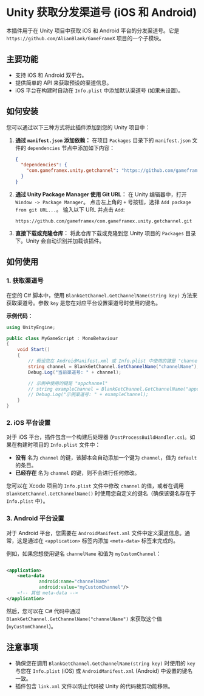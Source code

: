 # Unity 获取分发渠道号 (iOS 和 Android)

本插件用于在 Unity 项目中获取 iOS 和 Android 平台的分发渠道号。它是 `https://github.com/AlianBlank/GameFrameX` 项目的一个子模块。

## 主要功能

- 支持 iOS 和 Android 双平台。
- 提供简单的 API 来获取预设的渠道信息。
- iOS 平台在构建时自动在 `Info.plist` 中添加默认渠道号 (如果未设置)。

## 如何安装

您可以通过以下三种方式将此插件添加到您的 Unity 项目中：

1. **通过 `manifest.json` 添加依赖：**
   在项目 `Packages` 目录下的 `manifest.json` 文件的 `dependencies` 节点中添加如下内容：
   ```json
   {
     "dependencies": {
       "com.gameframex.unity.getchannel": "https://github.com/gameframex/com.gameframex.unity.getchannel.git"
     }
   }
   ```

2. **通过 Unity Package Manager 使用 Git URL：**
   在 Unity 编辑器中，打开 `Window -> Package Manager`。
   点击左上角的 `+` 号按钮，选择 `Add package from git URL...`。
   输入以下 URL 并点击 `Add`:
   ```
   https://github.com/gameframex/com.gameframex.unity.getchannel.git
   ```

3. **直接下载或克隆仓库：**
   将此仓库下载或克隆到您 Unity 项目的 `Packages` 目录下。Unity 会自动识别并加载该插件。

## 如何使用

### 1. 获取渠道号

在您的 C# 脚本中，使用 `BlankGetChannel.GetChannelName(string key)` 方法来获取渠道号。参数 `key` 是您在对应平台设置渠道号时使用的键名。

**示例代码：**

```csharp
using UnityEngine;

public class MyGameScript : MonoBehaviour
{
    void Start()
    {
        // 假设您在 AndroidManifest.xml 或 Info.plist 中使用的键是 "channelName"
        string channel = BlankGetChannel.GetChannelName("channelName"); 
        Debug.Log("当前渠道号: " + channel);

        // 示例中使用的键是 "appchannel"
        // string exampleChannel = BlankGetChannel.GetChannelName("appchannel");
        // Debug.Log("示例渠道号: " + exampleChannel);
    }
}
```

### 2. iOS 平台设置

对于 iOS 平台，插件包含一个构建后处理器 (`PostProcessBuildHandler.cs`)。如果在构建时项目的 `Info.plist` 文件中：

- **没有** 名为 `channel` 的键，该脚本会自动添加一个键为 `channel`，值为 `default` 的条目。
- **已经存在** 名为 `channel` 的键，则不会进行任何修改。

您可以在 Xcode 项目的 `Info.plist` 文件中修改 `channel` 的值，或者在调用 `BlankGetChannel.GetChannelName()` 时使用您自定义的键名（确保该键名存在于 `Info.plist` 中）。

### 3. Android 平台设置

对于 Android 平台，您需要在 `AndroidManifest.xml` 文件中定义渠道信息。通常，这是通过在 `<application>` 标签内添加 `<meta-data>` 标签来完成的。

例如，如果您想使用键名 `channelName` 和值为 `myCustomChannel`：

```xml

<application>
    <meta-data
            android:name="channelName"
            android:value="myCustomChannel"/>
    <!-- 其他 meta-data -->
</application>
```

然后，您可以在 C# 代码中通过 `BlankGetChannel.GetChannelName("channelName")` 来获取这个值 (`myCustomChannel`)。

## 注意事项

- 确保您在调用 `BlankGetChannel.GetChannelName(string key)` 时使用的 `key` 与您在 `Info.plist` (iOS) 或 `AndroidManifest.xml` (Android) 中设置的键名一致。
- 插件包含 `link.xml` 文件以防止代码被 Unity 的代码裁剪功能移除。
